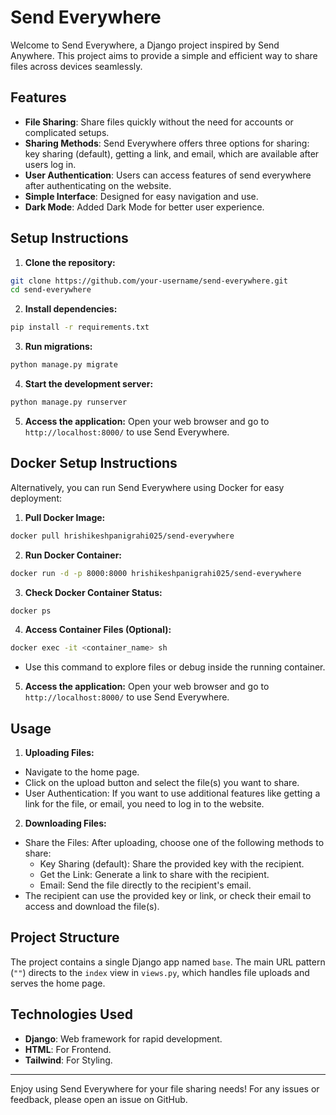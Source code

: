 # Send Everywhere

Welcome to Send Everywhere, a Django project inspired by Send Anywhere. This project aims to provide a simple and efficient way to share files across devices seamlessly.

## Features

- **File Sharing**: Share files quickly without the need for accounts or complicated setups.
- **Sharing Methods**: Send Everywhere offers three options for sharing: key sharing (default), getting a link, and email, which are available after users log in.
- **User Authentication**: Users can access features of send everywhere after authenticating on the website.
- **Simple Interface**: Designed for easy navigation and use.
- **Dark Mode**: Added Dark Mode for better user experience.

## Setup Instructions

1. **Clone the repository:**

```sh
git clone https://github.com/your-username/send-everywhere.git
cd send-everywhere
```

2. **Install dependencies:**

```sh
pip install -r requirements.txt
```

3. **Run migrations:**

```sh
python manage.py migrate
```

4. **Start the development server:**

```sh
python manage.py runserver
```

5. **Access the application:**
   Open your web browser and go to `http://localhost:8000/` to use Send Everywhere.

## Docker Setup Instructions

Alternatively, you can run Send Everywhere using Docker for easy deployment:

1. **Pull Docker Image:**

```bash
docker pull hrishikeshpanigrahi025/send-everywhere
```

2. **Run Docker Container:**

```bash
docker run -d -p 8000:8000 hrishikeshpanigrahi025/send-everywhere
```

3. **Check Docker Container Status:**

```bash
docker ps
```

4. **Access Container Files (Optional):**

```bash
docker exec -it <container_name> sh
```

- Use this command to explore files or debug inside the running container.

5. **Access the application:**
   Open your web browser and go to `http://localhost:8000/` to use Send Everywhere.

## Usage

1. **Uploading Files:**

- Navigate to the home page.
- Click on the upload button and select the file(s) you want to share.
- User Authentication: If you want to use additional features like getting a link for the file, or email, you need to log in to the website.

2. **Downloading Files:**

- Share the Files: After uploading, choose one of the following methods to share:
  - Key Sharing (default): Share the provided key with the recipient.
  - Get the Link: Generate a link to share with the recipient.
  - Email: Send the file directly to the recipient's email.
- The recipient can use the provided key or link, or check their email to access and download the file(s).

## Project Structure

The project contains a single Django app named `base`. The main URL pattern (`""`) directs to the `index` view in `views.py`, which handles file uploads and serves the home page.

## Technologies Used

- **Django**: Web framework for rapid development.
- **HTML**: For Frontend.
- **Tailwind**: For Styling.

---

Enjoy using Send Everywhere for your file sharing needs! For any issues or feedback, please open an issue on GitHub.
